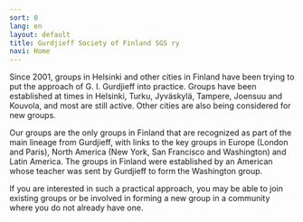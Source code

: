 ```yaml
---
sort: 0
lang: en
layout: default
title: Gurdjieff Society of Finland SGS ry
navi: Home
---
```


Since 2001, groups in Helsinki and other cities in Finland have been trying to
put the approach of G. I. Gurdjieff into practice. Groups have been established
at times in Helsinki, Turku, Jyväskylä, Tampere, Joensuu and Kouvola, and most
are still active. Other cities are also being considered for new groups.

Our groups are the only groups in Finland that are recognized as part of the
main lineage from Gurdjieff, with links to the key groups in Europe (London and
Paris), North America (New York, San Francisco and Washington) and Latin
America.  The groups in Finland were established by an American whose teacher
was sent by Gurdjieff to form the Washington  group.

If you are interested in such a practical approach, you may be able to join
existing groups or be involved in forming a new group in a community where you
do not already have one.
